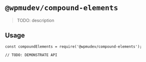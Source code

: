 # `@wpmudev/compound-elements`

> TODO: description

## Usage

```
const compoundElements = require('@wpmudev/compound-elements');

// TODO: DEMONSTRATE API
```
